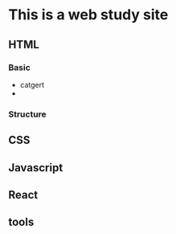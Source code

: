 # This is a web study site

## HTML
### Basic
- catgert
- 

### Structure

## CSS

## Javascript

## React

## tools


